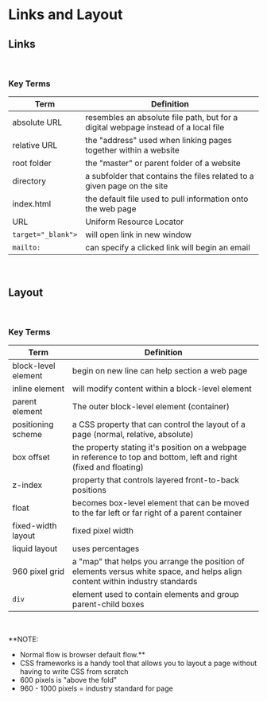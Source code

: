 # Links and Layout

## Links


&nbsp;



### Key Terms

Term | Definition
----- | -----
absolute URL | resembles an absolute file path, but for a digital webpage instead of a local file
relative URL | the "address" used when linking pages together within a website
root folder | the "master" or parent folder of a website
directory | a subfolder that contains the files related to a given page on the site
index.html | the default file used to pull information onto the web page
URL | Uniform Resource Locator
`target="_blank">` | will open link in new window
`mailto:` | can specify a clicked link will begin an email


&nbsp;
&nbsp;


## Layout

&nbsp;


### Key Terms

Term | Definition
----- | -----
block-level element | begin on new line can help section a web page
inline element | will modify content within a block-level element
parent element | The outer block-level element (container)
positioning scheme | a CSS property that can control the layout of a page (normal, relative, absolute)
box offset | the property stating it's position on a webpage in reference to top and bottom, left and right (fixed and floating)
z-index | property that controls layered front-to-back positions
float | becomes box-level element that can be moved to the far left or far right of a parent container
fixed-width layout | fixed pixel width
liquid layout | uses percentages
960 pixel grid | a "map" that helps you arrange the position of elements versus white space, and helps align content within industry standards
`div` | element used to contain elements and group parent-child boxes


&nbsp;

**NOTE: 
- Normal flow is browser default flow.**
- CSS frameworks is a handy tool that allows you to layout a page without having to write CSS from scratch
- 600 pixels is "above the fold"
- 960 - 1000 pixels = industry standard for page
